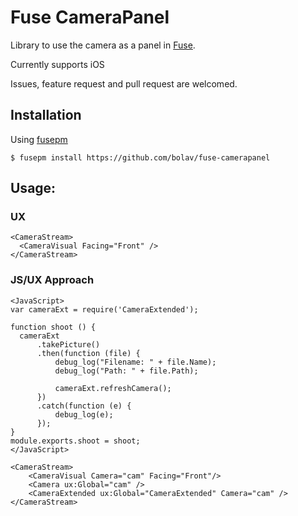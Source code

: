 Fuse CameraPanel
================

Library to use the camera as a panel in [Fuse](http://www.fusetools.com/).

Currently supports iOS

Issues, feature request and pull request are welcomed.

## Installation

Using [fusepm](https://github.com/bolav/fusepm)

    $ fusepm install https://github.com/bolav/fuse-camerapanel


## Usage:

### UX

    <CameraStream>
      <CameraVisual Facing="Front" />
    </CameraStream>

### JS/UX Approach

    <JavaScript>
    var cameraExt = require('CameraExtended');
    
    function shoot () {
      cameraExt
          .takePicture()
          .then(function (file) {
              debug_log("Filename: " + file.Name);
              debug_log("Path: " + file.Path);
              
              cameraExt.refreshCamera();
          })
          .catch(function (e) {
              debug_log(e);
          });    
    }
    module.exports.shoot = shoot;
    </JavaScript>
    
    <CameraStream>
        <CameraVisual Camera="cam" Facing="Front"/>
        <Camera ux:Global="cam" />
        <CameraExtended ux:Global="CameraExtended" Camera="cam" />
    </CameraStream>

